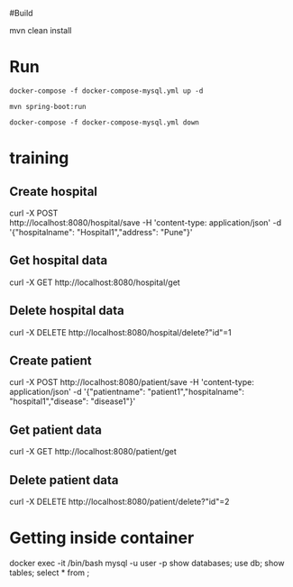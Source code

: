 #Build

mvn clean install

# Run
```
docker-compose -f docker-compose-mysql.yml up -d

mvn spring-boot:run

docker-compose -f docker-compose-mysql.yml down

```
# training
## Create hospital
curl -X POST \
http://localhost:8080/hospital/save -H 'content-type: application/json' -d '{"hospitalname": "Hospital1","address": "Pune"}'

## Get hospital data
curl -X GET http://localhost:8080/hospital/get

## Delete hospital data
curl -X DELETE http://localhost:8080/hospital/delete?"id"=1

## Create patient
curl -X POST http://localhost:8080/patient/save -H 'content-type: application/json' -d '{"patientname": "patient1","hospitalname": "hospital1","disease": "disease1"}'

## Get patient data
curl -X GET http://localhost:8080/patient/get

## Delete patient data
curl -X DELETE http://localhost:8080/patient/delete?"id"=2

# Getting inside container
docker exec -it <container-id> /bin/bash
mysql -u user -p
show databases;
use db;
show tables;
select * from <table name>;